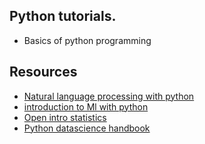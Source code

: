 ## Python tutorials. 
- Basics of python programming

## Resources 
- [Natural language processing with python](https://www.amazon.in/Natural-Language-Processing-Python-Analyzing-ebook/dp/B0043D2E22)
- [introduction to Ml with python](https://www.amazon.in/Introduction-Machine-Learning-Python-Scientists-ebook/dp/B01M0LNE8C/ref=sr_1_3?crid=MYDXEB23ZOCD&keywords=machine+learning+with+python&qid=1636078508&s=digital-text&sprefix=machine+learning+with+pytho%2Cdigital-text%2C220&sr=1-3)
- [Open intro statistics](https://leanpub.com/os)
- [Python datascience handbook](https://www.amazon.in/Python-Data-Science-Handbook-Essential/dp/9352134915/ref=asc_df_9352134915/?tag=googleshopdes-21&linkCode=df0&hvadid=396988721232&hvpos=&hvnetw=g&hvrand=3625475364357589419&hvpone=&hvptwo=&hvqmt=&hvdev=c&hvdvcmdl=&hvlocint=&hvlocphy=9040201&hvtargid=pla-406164026873&psc=1&ext_vrnc=hi)